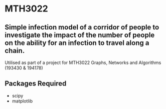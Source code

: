 # MTH3022
 
## Simple infection model of a corridor of people to investigate the impact of the number of people on the ability for an infection to travel along a chain.

Utilised as part of a project for MTH3022 Graphs, Networks and Algorithms (193430 & 194178)

## Packages Required

- scipy
- matplotlib
